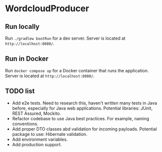 # WordcloudProducer

## Run locally

Run `./gradlew bootRun` for a dev server. Server is located at `http://localhost:8080/`.

## Run in Docker

Run `docker compose up` for a Docker container that runs the application. Server is located at `http://localhost:8080/`.

## TODO list

- Add e2e tests. Need to research this, haven't written many tests in Java before, especially for Java web applications. Potential libraries: JUnit, REST Assured, Mockito.
- Refactor codebase to use Java best practices. For example, naming conventions.
- Add proper DTO classes abd validation for incoming payloads. Potential package to use: Hibernate validation.
- Add environment variables.
- Add production support.